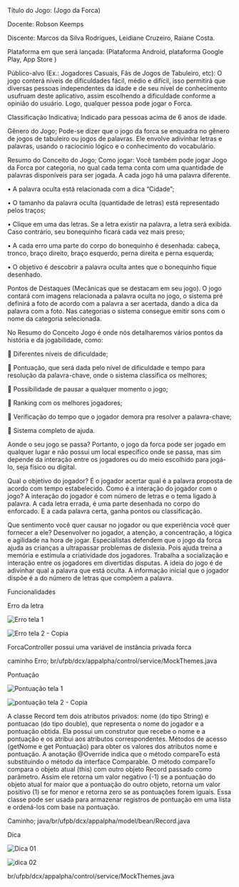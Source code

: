 Título do Jogo: (Jogo da Forca)

Docente: Robson Keemps

Discente: Marcos da Silva Rodrigues, Leidiane Cruzeiro, Raiane Costa.

Plataforma em que será lançada:
(Plataforma Android, plataforma Google Play, App Store )

Público-alvo (Ex.: Jogadores Casuais, Fãs de Jogos de Tabuleiro, etc):
O jogo conterá níveis de dificuldades fácil, médio e difícil, isso permitirá que
diversas pessoas independentes da idade e de seu nível de conhecimento usufruam
deste aplicativo, assim escolhendo a dificuldade conforme a opinião do usuário.
 Logo, qualquer pessoa pode jogar o Forca.
 
Classificação Indicativa;
Indicado para pessoas acima de 6 anos de idade.

Gênero do Jogo;
Pode-se dizer que o jogo da forca se enquadra no gênero de jogos de
tabuleiro ou jogos de palavras. Ele envolve adivinhar letras e palavras, usando o
raciocínio lógico e o conhecimento do vocabulário.

Resumo do Conceito do Jogo;
Como jogar:
Você também pode jogar Jogo da Forca por categoria, no qual cada tema
conta com uma quantidade de palavras disponíveis para ser jogada. A cada jogo há
uma palavra diferente.

• A palavra oculta está relacionada com a dica “Cidade”;

• O tamanho da palavra oculta (quantidade de letras) está representado pelos
traços;

• Clique em uma das letras. Se a letra existir na palavra, a letra será exibida.
Caso contrário, seu bonequinho ficará cada vez mais preso;

• A cada erro uma parte do corpo do bonequinho é desenhada: cabeça, tronco,
braço direito, braço esquerdo, perna direita e perna esquerda;

• O objetivo é descobrir a palavra oculta antes que o bonequinho fique
desenhado.

Pontos de Destaques (Mecânicas que se destacam em seu jogo).
O jogo contará com imagens relacionada a palavra oculta no jogo, o sistema
pré definirá a foto de acordo com a palavra a ser acertada, dando a dica da palavra
com a foto.
Nas categorias o sistema consegue emitir sons com o nome da categoria
selecionada.

No Resumo do Conceito Jogo é onde nós detalharemos vários pontos da
história e da jogabilidade, como:

 Diferentes níveis de dificuldade;

 Pontuação, que será dada pelo nível de dificuldade e tempo para resolução da
palavra-chave, onde o sistema classifica os melhores;

 Possibilidade de pausar a qualquer momento o jogo;

 Ranking com os melhores jogadores;

 Verificação do tempo que o jogador demora pra resolver a palavra-chave;

 Sistema completo de ajuda.

Aonde o seu jogo se passa?
Portanto, o jogo da forca pode ser jogado em qualquer lugar e não possui um
local específico onde se passa, mas sim depende da interação entre os jogadores
ou do meio escolhido para jogá-lo, seja físico ou digital.

 Qual o objetivo do jogador?
É o jogador acertar qual é a palavra proposta de acordo com tempo estabelecido.
Como é a interação do jogador com o jogo?
A interação do jogador é com número de letras e o tema ligado à palavra. A
cada letra errada, é uma parte desenhada no corpo do enforcado. E a cada palavra
certa, ganha pontos ou classificação.

 Que sentimento você quer causar no jogador ou que experiência você quer
fornecer a ele?
Desenvolver no jogador, a atenção, a concentração, a lógica e agilidade na
hora de jogar. Especialistas defendem que o jogo da forca ajuda as crianças a
ultrapassar problemas de dislexia. Pois ajuda treina a memória e estimula a
criatividade dos jogadores. Trabalha a socialização e interação entre os jogadores
em divertidas disputas. A ideia do jogo é de adivinhar qual a palavra que está oculta.
A informação inicial que o jogador dispõe é a do número de letras que compõem a
palavra.


Funcionalidades

Erro da letra

![Erro tela 1](https://github.com/marcosdasilvarodrigues/Jogo-Android-Studio/assets/105816659/89380153-e8fc-45d7-89d3-1db4ebdc34ac)

![Erro tela 2 - Copia](https://github.com/marcosdasilvarodrigues/Jogo-Android-Studio/assets/105816659/177900ea-dff9-46e1-b67f-134d895a62d7)

ForcaController possui uma variável de instância privada forca




caminho Erro; br/ufpb/dcx/appalpha/control/service/MockThemes.java





Pontuação

![Pontuação tela 1](https://github.com/marcosdasilvarodrigues/Jogo-Android-Studio/assets/105816659/e59dae50-6fb3-4340-8a3c-22690fd101f1)



![pontuação tela 2 - Copia](https://github.com/marcosdasilvarodrigues/Jogo-Android-Studio/assets/105816659/40e47aab-a123-40a0-8647-623426ce79fe)

A classe Record tem dois atributos privados: nome (do tipo String) e pontuacao (do tipo double),
que representa o nome do jogador e a pontuação obtida. Ela possui um construtor que recebe o nome e a pontuação e os atribui aos atributos correspondentes.
Métodos de acesso (getNome e get Pontuação) para obter os valores dos atributos nome e pontuação.
A anotação @Override indica que o método compareTo está substituindo o método da interface Comparable.
O método compareTo compara o objeto atual (this) com outro objeto Record passado como parâmetro. Assim ele retorna um valor negativo (-1) se a pontuação do objeto atual for maior que a pontuação do outro objeto, retorna um valor positivo (1) se for menor e retorna zero se as pontuações forem iguais. Essa classe pode ser usada para armazenar registros de pontuação em uma lista e ordená-los com base na pontuação.

Caminho; java/br/ufpb/dcx/appalpha/model/bean/Record.java







Dica




![Dica 01](https://github.com/marcosdasilvarodrigues/Jogo-Android-Studio/assets/105816659/81e40465-7fc2-4efd-acb8-1b2323c530ef)




![dica 02](https://github.com/marcosdasilvarodrigues/Jogo-Android-Studio/assets/105816659/7c7f7463-7e0a-4131-927f-1edcbe1822c8)


br/ufpb/dcx/appalpha/control/service/MockThemes.java







